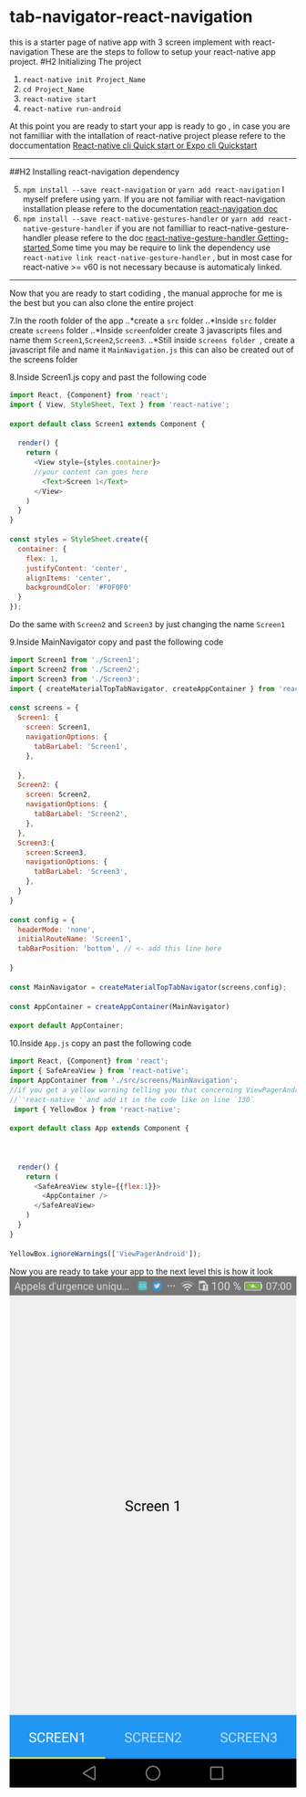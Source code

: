 # tab-navigator-react-navigation
this is a starter page of native app with 3 screen implement with react-navigation 
These are the steps to follow to setup your react-native app project.
#H2 Initializing The project
1. `react-native init Project_Name`
2. `cd Project_Name `
3. `react-native start`
4. `react-native run-android`

At this point you are ready to start your app is ready to go , in case you are not familliar with the intallation of react-native project please
refere to the doccumentation [React-native cli Quick start or Expo cli Quickstart ](https://facebook.github.io/react-native/docs/getting-started
"react-native getting start") 
***
##H2 Installing react-navigation dependency

5. `npm install --save react-navigation` or `yarn add react-navigation` I myself prefere using yarn.
If you are not familiar with react-navigation installation please refere to the documentation 
[react-navigation doc ]("https://reactnavigation.org/docs/en/getting-started.html") 
6. `npm install --save react-native-gestures-handler` or `yarn add react-native-gesture-handler`
if you are not familliar to react-native-gesture-handler please refere to the doc 
[react-native-gesture-handler Getting-started ]("https://kmagiera.github.io/react-native-gesture-handler/docs/getting-started.html")
Some time you may be require to link the dependency use `react-native link react-native-gesture-handler` , 
but in most case for react-native >= v60 is not necessary because is automaticaly linked.

***

Now that you are ready to start codiding , the manual approche for me is the best but you can also clone the entire project 

7.In the rooth folder of the app 
..*create a `src` folder 
..*Inside `src` folder create `screens` folder
..*Inside `screen`folder create 3 javascripts files and name them `Screen1`,`Screen2`,`Screen3`.
..*Still inside `screens folder `, create a javascript file and name it `MainNavigation.js` this can also be created out of the screens folder

8.Inside Screen1.js copy and past the following code 
```javascript
import React, {Component} from 'react';
import { View, StyleSheet, Text } from 'react-native';

export default class Screen1 extends Component {

  render() {
    return (
      <View style={styles.container}>
      //your content can goes here
        <Text>Screen 1</Text>
      </View>
    )
  }
}

const styles = StyleSheet.create({
  container: {
    flex: 1,
    justifyContent: 'center',
    alignItems: 'center',
    backgroundColor: '#F0F0F0'
  }
});

```
Do the same with `Screen2` and `Screen3` by just changing the name `Screen1`

9.Inside MainNavigator copy and past the following code

``` javascript
import Screen1 from './Screen1';
import Screen2 from './Screen2';
import Screen3 from './Screen3';
import { createMaterialTopTabNavigator, createAppContainer } from 'react-navigation';

const screens = {
  Screen1: {
    screen: Screen1,
    navigationOptions: {
      tabBarLabel: 'Screen1',
    },
    
  },
  Screen2: {
    screen: Screen2,
    navigationOptions: {
      tabBarLabel: 'Screen2',
    },
  },
  Screen3:{
    screen:Screen3,
    navigationOptions: {
      tabBarLabel: 'Screen3',
    },
  }
}

const config = {
  headerMode: 'none',
  initialRouteName: 'Screen1',
  tabBarPosition: 'bottom', // <- add this line here
  
}

const MainNavigator = createMaterialTopTabNavigator(screens,config);

const AppContainer = createAppContainer(MainNavigator)

export default AppContainer;
```
10.Inside `App.js`
copy an past the following code 
```javascript
import React, {Component} from 'react';
import { SafeAreaView } from 'react-native';
import AppContainer from './src/screens/MainNavigation';
//if you get a yellow warning telling you that concerning ViewPagerAndroid import the `{YellowBox}`
//`'react-native '`and add it in the code like on line `130`
 import { YellowBox } from 'react-native';

export default class App extends Component {

 
  
  render() {
    return (
      <SafeAreaView style={{flex:1}}>
        <AppContainer />
      </SafeAreaView>
    )
  }
}

YellowBox.ignoreWarnings(['ViewPagerAndroid']);
```
Now you are ready to take your app to the next level this is how it look
![alt text](https://github.com/MariusMonkam/tab-navigator-react-navigation/blob/master/Screenshot_2019-08-13-07-00-42.png "3 screens react-navigation")

